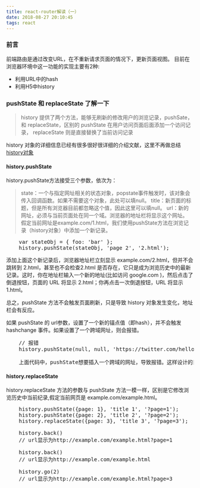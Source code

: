 ```yaml
---
title: react-router解读（一）
date: 2018-08-27 20:10:45
tags: react
---
```


### 前言
前端路由是通过改变URL，在不重新请求页面的情况下，更新页面视图。
目前在浏览器环境中这一功能的实现主要有2种:
* 利用URL中的hash
* 利用H5中history

### pushState 和 replaceState 了解一下

>history 提供了两个方法，能够无刷新的修改用户的浏览记录，pushSate，和 replaceState，区别的 pushState 在用户访问页面后面添加一个访问记录， replaceState 则是直接替换了当前访问记录

history 对象的详细信息已经有很多很好很详细的介绍文献，这里不再做总结[history对象](https://developer.mozilla.org/zh-CN/docs/Web/API/History_API)

#### history.pushState

history.pushState方法接受三个参数，依次为：

>state：一个与指定网址相关的状态对象，popstate事件触发时，该对象会传入回调函数。如果不需要这个对象，此处可以填null。
title：新页面的标题，但是所有浏览器目前都忽略这个值，因此这里可以填null。
url：新的网址，必须与当前页面处在同一个域。浏览器的地址栏将显示这个网址。
假定当前网址是example.com/1.html，我们使用pushState方法在浏览记录（history对象）中添加一个新记录。

<pre>
    var stateObj = { foo: 'bar' };
    history.pushState(stateObj, 'page 2', '2.html');
</pre>

添加上面这个新记录后，浏览器地址栏立刻显示 example.com/2.html，但并不会跳转到 2.html，甚至也不会检查2.html 是否存在，它只是成为浏览历史中的最新记录。这时，你在地址栏输入一个新的地址(比如访问 google.com )，然后点击了倒退按钮，页面的 URL 将显示 2.html；你再点击一次倒退按钮，URL 将显示 1.html。

总之，pushState 方法不会触发页面刷新，只是导致 history 对象发生变化，地址栏会有反应。

如果 pushState 的 url参数，设置了一个新的锚点值（即hash），并不会触发 hashchange 事件。如果设置了一个跨域网址，则会报错。

<pre>
    // 报错
    history.pushState(null, null, 'https://twitter.com/hello');

    上面代码中，pushState想要插入一个跨域的网址，导致报错。这样设计的目的是，防止恶意代码让用户以为他们是在另一个网站上。
</pre>

#### history.replaceState

history.replaceState 方法的参数与 pushState 方法一模一样，区别是它修改浏览历史中当前纪录,假定当前网页是 example.com/example.html。

<pre>
    history.pushState({page: 1}, 'title 1', '?page=1');
    history.pushState({page: 2}, 'title 2', '?page=2');
    history.replaceState({page: 3}, 'title 3', '?page=3');

    history.back()
    // url显示为http://example.com/example.html?page=1

    history.back()
    // url显示为http://example.com/example.html

    history.go(2)
    // url显示为http://example.com/example.html?page=3

</pre>